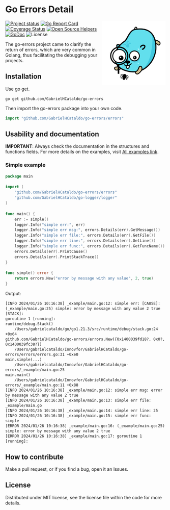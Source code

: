 Go Errors Detail
=================
<!--suppress ALL -->
<img align="right" src="gopher-debug.png" alt="">

[![Project status](https://img.shields.io/badge/version-v1.1.5-vividgreen.svg)](https://github.com/GabrielHCataldo/go-errors/releases/tag/v1.1.5)
[![Go Report Card](https://goreportcard.com/badge/github.com/GabrielHCataldo/go-errors)](https://goreportcard.com/report/github.com/GabrielHCataldo/go-errors)
[![Coverage Status](https://coveralls.io/repos/GabrielHCataldo/go-errors/badge.svg?branch=main&service=github)](https://coveralls.io/github/GabrielHCataldo/go-errors?branch=main)
[![Open Source Helpers](https://www.codetriage.com/gabrielhcataldo/go-errors/badges/users.svg)](https://www.codetriage.com/gabrielhcataldo/go-errors)
[![GoDoc](https://godoc.org/github/GabrielHCataldo/go-errors?status.svg)](https://pkg.go.dev/github.com/GabrielHCataldo/go-errors/errors)
![License](https://img.shields.io/dub/l/vibe-d.svg)

[//]: # ([![build workflow]&#40;https://github.com/GabrielHCataldo/go-errors/actions/workflows/go.yml/badge.svg&#41;]&#40;https://github.com/GabrielHCataldo/go-errors/actions&#41;)

[//]: # ([![Source graph]&#40;https://sourcegraph.com/github.com/go-errors/errors/-/badge.svg&#41;]&#40;https://sourcegraph.com/github.com/go-errors/errors?badge&#41;)

[//]: # ([![TODOs]&#40;https://badgen.net/https/api.tickgit.com/badgen/github.com/GabrielHCataldo/go-errors/errors&#41;]&#40;https://www.tickgit.com/browse?repo=github.com/GabrielHCataldo/go-errors&#41;)

The go-errors project came to clarify the return of errors, which are very common in Golang, thus facilitating the
debugging your projects.

Installation
------------

Use go get.

	go get github.com/GabrielHCataldo/go-errors

Then import the go-errors package into your own code.

```go
import "github.com/GabrielHCataldo/go-errors/errors"
```

Usability and documentation
------------
**IMPORTANT**: Always check the documentation in the structures and functions fields.
For more details on the examples, visit [All examples link](https://github/GabrielHCataldo/go-errors/blob/main/_example/main).

### Simple example

```go
package main

import (
    "github.com/GabrielHCataldo/go-errors/errors"
    "github.com/GabrielHCataldo/go-logger/logger"
)

func main() {
    err := simple()
    logger.Info("simple err:", err)
    logger.Info("simple err msg:", errors.Details(err).GetMessage())
    logger.Info("simple err file:", errors.Details(err).GetFile())
    logger.Info("simple err line:", errors.Details(err).GetLine())
    logger.Info("simple err func:", errors.Details(err).GetFuncName())
    errors.Details(err).PrintCause()
    errors.Details(err).PrintStackTrace()
}

func simple() error {
    return errors.New("error by message with any value", 2, true)
}
```

Output:

    [INFO 2024/01/26 10:16:38] _example/main.go:12: simple err: [CAUSE]: (_example/main.go:25) simple: error by message with any value 2 true [STACK]:
    goroutine 1 [running]:
    runtime/debug.Stack()
        /Users/gabrielcataldo/go/go1.21.3/src/runtime/debug/stack.go:24 +0x64
    github.com/GabrielHCataldo/go-errors/errors.New({0x1400039fd18?, 0x0?, 0x1400039fc38?})
        /Users/gabrielcataldo/Innovfor/GabrielHCataldo/go-errors/errors/errors.go:31 +0xe0
    main.simple(...)
        /Users/gabrielcataldo/Innovfor/GabrielHCataldo/go-errors/_example/main.go:25
    main.main()
        /Users/gabrielcataldo/Innovfor/GabrielHCataldo/go-errors/_example/main.go:11 +0x88
    [INFO 2024/01/26 10:16:38] _example/main.go:12: simple err msg: error by message with any value 2 true
    [INFO 2024/01/26 10:16:38] _example/main.go:13: simple err file: _example/main.go
    [INFO 2024/01/26 10:16:38] _example/main.go:14: simple err line: 25
    [INFO 2024/01/26 10:16:38] _example/main.go:15: simple err func: simple
    [ERROR 2024/01/26 10:16:38] _example/main.go:16: (_example/main.go:25) simple: error by message with any value 2 true
    [ERROR 2024/01/26 10:16:38] _example/main.go:17: goroutine 1 [running]:

How to contribute
------
Make a pull request, or if you find a bug, open it
an Issues.

License
-------
Distributed under MIT license, see the license file within the code for more details.
